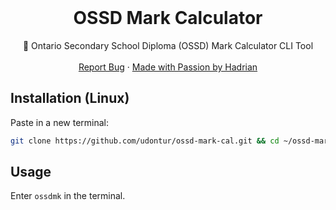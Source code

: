 <br />
<div align="center">
  <h1 align="center">OSSD Mark Calculator</h3>

  <p align="center">
    🧮 Ontario Secondary School Diploma (OSSD) Mark Calculator CLI Tool
    <br />
    <br />
    <a href="https://github.com/udontur/ossd-mark-calculator/issues/new">Report Bug</a>
    ·
    <a href="https://github.com/udontur">Made with Passion by Hadrian</a>
  </p>
</div>

## Installation (Linux)
Paste in a new terminal: 
```sh
git clone https://github.com/udontur/ossd-mark-cal.git && cd ~/ossd-mark-cal && . ./install.sh
```

## Usage
Enter ```ossdmk``` in the terminal.
